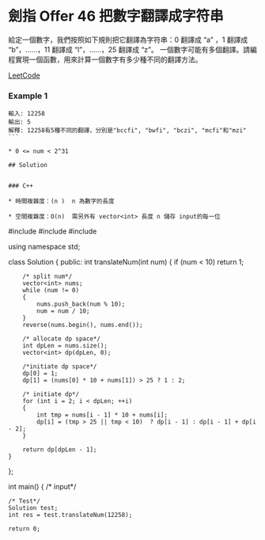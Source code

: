 # 劍指 Offer 46 把數字翻譯成字符串

給定一個數字，我們按照如下規則把它翻譯為字符串：0 翻譯成 “a” ，1 翻譯成 “b”，……，11 翻譯成 “l”，……，25 翻譯成 “z”。
一個數字可能有多個翻譯。請編程實現一個函數，用來計算一個數字有多少種不同的翻譯方法。

[LeetCode](https://leetcode-cn.com/problems/ba-shu-zi-fan-yi-cheng-zi-fu-chuan-lcof/)

### Example 1
```
輸入: 12258
輸出: 5
解釋: 12258有5種不同的翻譯，分別是"bccfi", "bwfi", "bczi", "mcfi"和"mzi"
``` 

* 0 <= num < 2^31

## Solution  


### C++

* 時間複雜度：(n )  n 為數字的長度

* 空間複雜度：O(n)  需另外有 vector<int> 長度 n 儲存 input的每一位

```
#include <string>
#include <vector>
#include <algorithm>

using namespace std;

class Solution
{
public:
    int translateNum(int num)
    {
        if (num < 10)
            return 1;

        /* split num*/
        vector<int> nums;
        while (num != 0)
        {
            nums.push_back(num % 10);
            num = num / 10;
        }
        reverse(nums.begin(), nums.end());

        /* allocate dp space*/
        int dpLen = nums.size();
        vector<int> dp(dpLen, 0);

        /*initiate dp space*/
        dp[0] = 1;
        dp[1] = (nums[0] * 10 + nums[1]) > 25 ? 1 : 2;

        /* initiate dp*/
        for (int i = 2; i < dpLen; ++i)
        {
            int tmp = nums[i - 1] * 10 + nums[i];
            dp[i] = (tmp > 25 || tmp < 10)  ? dp[i - 1] : dp[i - 1] + dp[i - 2];
        }

        return dp[dpLen - 1];
    }
};

int main()
{
    /* input*/

    /* Test*/
    Solution test;
    int res = test.translateNum(12258);

    return 0;
```